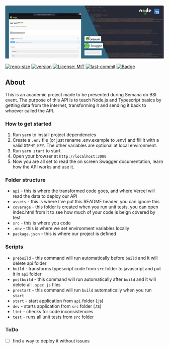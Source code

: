 ![Header](https://github.com/euaaron/bsi-gifapi/raw/main/assets/GIFAPI_Header.jpg)

[![repo-size](https://img.shields.io/github/repo-size/euaaron/bsi-gifapi?style=flat-square)](#) [![version](https://img.shields.io/github/package-json/v/euaaron/bsi-gifapi?color=orange&style=flat-square)](#) [![License: MIT](https://img.shields.io/badge/License-MIT-yellow.svg?style=flat-square)](LICENSE.md) [![last-commit](https://img.shields.io/github/last-commit/euaaron/bsi-gifapi?style=flat-square)](#) [![Badge](https://img.shields.io/badge/-DEPLOYED-%237159c1?style=flat-square&logo=heroku)](http://gifapi.xsample.app/)

## About

This is an academic project made to be presented during Semana do BSI event. The purpose of this API is to teach Node.js and Typescript basics by getting data from the internet, transforming it and sending it back to whoever called the API.

### How to get started

 1. Run `yarn` to install project dependencies
 2. Create a `.env` file (or just rename .env.example to .env) and fill it with a valid `GIPHY_KEY`. The other variables are optional at local environment.
 3. Run `yarn start` to start.
 4. Open your browser at `http://localhost:3000`
 5. Now you are all set to read the on screen Swagger documentation, learn how the API works and use it.

### Folder structure

- `api` - this is where the transformed code goes, and where Vercel will read the data to deploy our API
- `assets` - this is where I've put this README header, you can ignore this
- `coverage` - this folder is created when you run unit tests, you can open index.html from it to see how much of your code is beign covered by test
- `src` - this is where you code
- `.env` - this is where we set environment variables locally
- `package.json` - this is where our project is defined

### Scripts
- `prebuild` - this command will run automatically before `build` and it will delete api folder
- `build` - transforms typescript code from `src` folder to javascript and put it in `api` folder
- `postbuild` - this command will run automatically after `build` and it will delete all `.spec.js` files
- `prestart` - this command will run `build` automatically when you run `start`
- `start` - start application from `api` folder (.js)
- `dev` - starts application from `src` folder (.ts)
- `lint` - checks for code inconsistencies
- `test` - runs all unit tests from `src` folder

### ToDo

- [ ] find a way to deploy it without issues
